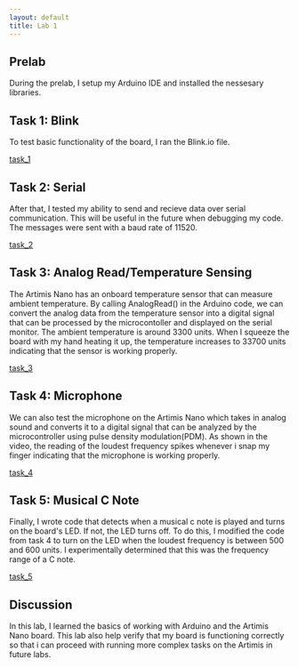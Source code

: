 ```yaml
---
layout: default
title: Lab 1
---
```


## Prelab
During the prelab, I setup my Arduino IDE and installed the nessesary libraries.
## Task 1: Blink
To test basic functionality of the board, I ran the Blink.io file.

[task_1](https://youtube.com/shorts/4fWxn6_mYdg?feature=share)

## Task 2: Serial
After that, I tested my ability to send and recieve data over serial communication. This will be useful in the future when debugging my code. The messages were sent with a baud rate of 11520. 

[task_2](https://youtu.be/Ij7tu1WB8s4)

## Task 3: Analog Read/Temperature Sensing
The Artimis Nano has an onboard temperature sensor that can measure ambient temperature. By calling AnalogRead() in the Arduino code, we can convert the analog data from the temperature sensor into a digital signal that can be processed by the microcontoller and displayed on the serial monitor. The ambient temperature is around 3300 units. When I squeeze the board with my hand heating it up, the temperature increases to 33700 units indicating that the sensor is working properly.

[task_3](https://youtube.com/shorts/4fWxn6_mYdg?feature=share)

## Task 4: Microphone
We can also test the microphone on the Artimis Nano which takes in analog sound and converts it to a digital signal that can be analyzed by the microcontroller using pulse density modulation(PDM). As shown in the video, the reading of the loudest frequency spikes whenever i snap my finger indicating that the microphone is working properly.

[task_4](https://youtube.com/shorts/4fWxn6_mYdg?feature=share)

## Task 5: Musical C Note
Finally, I wrote code that detects when a musical c note is played and turns on the board's LED. If not, the LED turns off. To do this, I modified the code from task 4 to turn on the LED when the loudest frequency is between 500 and 600 units. I experimentally determined that this was the frequency range of a C note. 

[task_5](https://youtube.com/shorts/4fWxn6_mYdg?feature=share)

## Discussion
In this lab, I learned the basics of working with Arduino and the Artimis Nano board. This lab also help verify that my board is functioning correctly so that i can proceed with running more complex tasks on the Artimis in future labs. 

